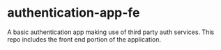 # authentication-app-fe
A basic authentication app making use of third party auth services. This repo includes the front end portion of the application.
